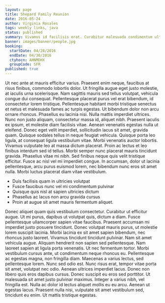 ```yaml
---
layout: page
title: Shepard Family Reunion
date: 2016-05-24
author: Virginia Rosales
tags: weekly links, java
status: published
summary: Vivamus id facilisis erat. Curabitur malesuada condimentum ultricies. Donec eget.
banner: images/banner/people.jpg
booking:
  startDate: 04/28/2016
  endDate: 04/30/2016
  ctyhocn: AHNMDHX
  groupCode: SFR
published: true
---
```

Ut nec ante at mauris efficitur varius. Praesent enim neque, faucibus at risus finibus, commodo lobortis dolor. Ut fringilla augue eget justo molestie, at iaculis urna scelerisque. Nam sagittis mauris sed tellus volutpat, vehicula congue dui consequat. Pellentesque placerat purus vel erat bibendum, id consectetur lorem tristique. Pellentesque habitant morbi tristique senectus et netus et malesuada fames ac turpis egestas. Ut bibendum dolor non arcu ornare rhoncus. Phasellus eu lacinia nisi. Nulla mattis imperdiet ultrices. Nunc non justo aliquam, consectetur massa id, aliquet nibh. Praesent iaculis ex ipsum, et molestie diam facilisis vitae. Aenean venenatis egestas nulla ut eleifend.
Donec eget velit imperdiet, sollicitudin lacus sit amet, gravida quam. Quisque sodales tellus in neque feugiat vehicula. Quisque porta leo ligula, at consequat ligula vestibulum vitae. Morbi venenatis auctor lobortis. Vivamus vulputate leo at massa dictum placerat. Proin ac lectus et leo finibus interdum sed id tellus. Morbi semper nunc placerat mauris tincidunt gravida. Phasellus vitae mi nibh. Sed finibus neque quis velit tristique efficitur. Fusce ac nisl vel mi imperdiet congue. In accumsan, dolor ut lacinia pellentesque, arcu purus euismod lorem, nec bibendum nunc eros sit amet nulla. Morbi luctus placerat diam vitae vestibulum.

* Duis facilisis quam in ultricies volutpat
* Fusce faucibus nunc vel mi condimentum pulvinar
* Quisque quis nisl at sapien ultricies dictum
* Phasellus ac lacus non arcu gravida cursus
* Proin at augue sit amet mauris fermentum aliquet.

Donec aliquet quam quis vestibulum consectetur. Curabitur ut efficitur augue. Ut mi purus, dapibus ut volutpat quis, dictum a diam. Fusce pellentesque ullamcorper sapien vitae faucibus. Praesent accumsan mi imperdiet justo posuere tincidunt. Donec volutpat mauris purus, ut molestie lorem suscipit lacinia. Morbi lacinia ex sit amet sapien bibendum, nec rhoncus justo laoreet. Vivamus tincidunt tincidunt pulvinar. Nam sit amet vehicula augue. Aliquam hendrerit non sapien sed pellentesque. Nam laoreet sapien at ligula porta venenatis. Ut nec fermentum tortor. Morbi vestibulum cursus ante, ut condimentum neque rhoncus eu.
Pellentesque ac egestas magna, non fringilla diam. Maecenas a varius lectus, sed pellentesque lorem. Nunc sed odio est. Nunc risus erat, tempor vitae porta sit amet, volutpat nec odio. Aenean ultrices imperdiet lacus. Donec non libero quis eros dapibus cursus. Donec suscipit eu eros sed porttitor. Ut malesuada sit amet justo pulvinar maximus. Integer a varius nibh, vel fringilla est. Nulla ac dolor id lectus aliquet mollis eu eu arcu. Aenean ut egestas lacus. Praesent nulla nisi, vulputate sit amet vestibulum sed, tincidunt eu enim. Ut mattis tristique egestas.

